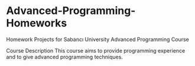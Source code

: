 # Advanced-Programming-Homeworks

Homework Projects for Sabancı University Advanced Programming Course

Course Description
This course aims to provide programming experience and to give advanced programming techniques.
